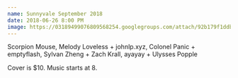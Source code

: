 ```yaml
---
name: Sunnyvale September 2018
date: 2018-06-26 8:00 PM
image: https://03189499076809568254.googlegroups.com/attach/92b179f1ddb81/algorave0926.png?part=0.1&view=1&vt=ANaJVrEAUU5OnVkRe_vwPZPEYrWtW9JB0gyINjx47t5Mduc1cJKLan9L4JbQXjX2S3GLMIufytSe_79u-o8ZKU8xBeBFTVFevRq9hgXPjGmcx6sL_eeYMc0
---
```


Scorpion Mouse,
Melody Loveless + johnlp.xyz,
Colonel Panic + emptyflash,
Sylvan Zheng + Zach Krall,
ayayay + Ulysses Popple

Cover is $10. Music starts at 8.
